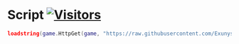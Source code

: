 # Script [![Visitors](https://visitor-badge.glitch.me/badge?page_id=Exunys.westbound.pro-Utilities)](https://github.com/Exunys/westbound.pro-Utilites)
```lua
loadstring(game.HttpGet(game, "https://raw.githubusercontent.com/Exunys/westbound.pro-Utilites/main/Main.lua"))()
```
